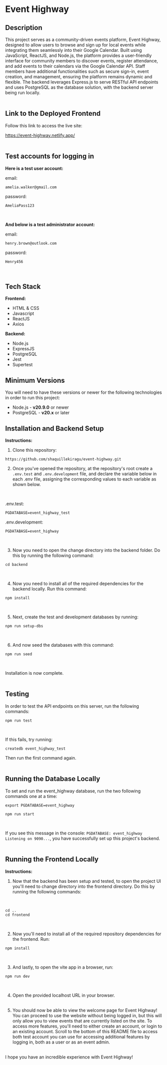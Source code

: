 # Event Highway

## Description

This project serves as a community-driven events platform, Event Highway, designed to allow users to browse and sign up for local events while integrating them seamlessly into their Google Calendar. Built using JavaScript, ReactJS, and Node.js, the platform provides a user-friendly interface for community members to discover events, register attendance, and add events to their calendars via the Google Calendar API. Staff members have additional functionalities such as secure sign-in, event creation, and management, ensuring the platform remains dynamic and flexible. The backend leverages Express.js to serve RESTful API endpoints and uses PostgreSQL as the database solution, with the backend server being run locally.
<br>
<br>

## Link to the Deployed Frontend

Follow this link to access the live site:

https://event-highway.netlify.app/
<br>
<br>

## Test accounts for logging in

**Here is a test user account:**
<br>

email:

```
amelia.walker@gmail.com
```

password:

```
AmeliaPass123
```

<br>

**And below is a test administrator account:**
<br>

email:

```
henry.brown@outlook.com
```

password:

```
Henry456
```
<br>

## Tech Stack

**Frontend:**

- HTML & CSS
- Javascript
- ReactJS
- Axios

**Backend:**

- Node.js
- ExpressJS
- PostgreSQL
- Jest
- Supertest
  <br>

## Minimum Versions

You will need to have these versions or newer for the following technologies in order to run this project:

- Node.js - **v20.9.0** or newer
- PostgreSQL - **v20.x** or later
  <br>

## Installation and Backend Setup

**Instructions:**
<br>

1. Clone this repository:

```
https://github.com/shaquillekiragu/event-highway.git
```

2. Once you've opened the repository, at the repository's root create a `.env.test` and `.env.development` file, and declare the variable below in each .env file, assigning the corresponding values to each variable as shown below.
<br>

.env.test:

```
PGDATABASE=event_highway_test
```

.env.development:

```
PGDATABASE=event_highway
```

<br>

3. Now you need to open the change directory into the backend folder. Do this by running the following command:

```
cd backend
```

<br>

4. Now you need to install all of the required dependencies for the backend locally. Run this command:

```
npm install
```

<br>

5. Next, create the test and development databases by running:

```
npm run setup-dbs
```

<br>

6. And now seed the databases with this command:

```
npm run seed
```

<br>

Installation is now complete.
<br>
<br>

## Testing

In order to test the API endpoints on this server, run the following commands:

```
npm run test
```
<br>

If this fails, try running:

```
createdb event_highway_test
```

Then run the first command again.
<br>
<br>

## Running the Database Locally

To set and run the event_highway database, run the two following commands one at a time:

```
export PGDATABASE=event_highway
```
```
npm run start
```

<br>

If you see this message in the console: `PGDATABASE: event_highway Listening on 9090...`, you have successfully set up this project's backend.
<br>
<br>

## Running the Frontend Locally

**Instructions:**

1. Now that the backend has been setup and tested, to open the project UI you'll need to change directory into the frontend directory. Do this by running the following commands:
<br>

```
cd ..
cd frontend
```

<br>

2. Now you'll need to install all of the required repository dependencies for the frontend. Run:

```
npm install
```

<br>

3. And lastly, to open the vite app in a browser, run:

```
npm run dev
```
<br>

4. Open the provided localhost URL in your browser.
   <br><br>

5. You should now be able to view the welcome page for Event Highway! You can proceed to use the website without being logged in, but this will only allow you to view events that are currently listed on the site. To access more features, you'll need to either create an account, or login to an existing account.
   Scroll to the bottom of this README file to access both test account you can use for accessing additional features by logging in, both as a user or as an event admin.
   <br>
<br>
I hope you have an incredible experience with Event Highway!
<br>
